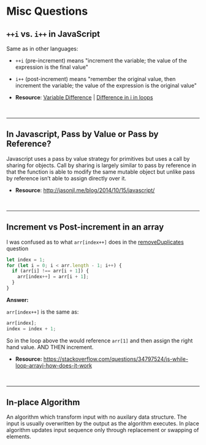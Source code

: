 # Misc Questions

## `++i` vs. `i++` in JavaScript

Same as in other languages:

- `++i` (pre-increment) means "increment the variable; the value of the expression is the final value"
- `i++` (post-increment) means "remember the original value, then increment the variable; the value of the expression is the original value"

- **Resource**: [Variable Difference](https://stackoverflow.com/questions/3469885/somevariable-vs-somevariable-in-javascript) | [Difference in i in loops](https://stackoverflow.com/questions/22084653/is-there-a-difference-between-i-and-i-in-this-loop)

<br />

---

## In Javascript, Pass by Value or Pass by Reference?

Javascript uses a pass by value strategy for primitives but uses a call by sharing for objects. Call by sharing is largely similar to pass by reference in that the function is able to modify the same mutable object but unlike pass by reference isn’t able to assign directly over it.

- **Resource**: http://jasonjl.me/blog/2014/10/15/javascript/

<br />

---

## Increment vs Post-increment in an array

I was confused as to what `arr[index++]` does in the [removeDuplicates](leetcode/removeDuplicates.js) question

```js
let index = 1;
for (let i = 0; i < arr.length - 1; i++) {
  if (arr[i] !== arr[i + 1]) {
    arr[index++] = arr[i + 1];
  }
}
```

**Answer:**

`arr[index++]` is the same as:

```js
arr[index];
index = index + 1;
```

So in the loop above the would reference `arr[1]` and then assign the right hand value. AND THEN increment.

- **Resource:** https://stackoverflow.com/questions/34797524/js-while-loop-arrayi-how-does-it-work

<br />

---

## In-place Algorithm

An algorithm which transform input with no auxilary data structure. The input is usually overwritten by the output as the algorithm executes. In place algorithm updates input sequence only through replacement or swapping of elements.

